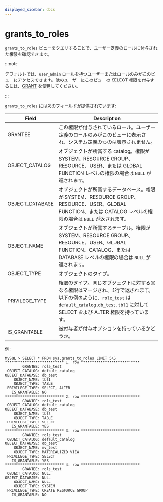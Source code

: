 ```yaml
---
displayed_sidebar: docs
---
```


# grants_to_roles

`grants_to_roles` ビューをクエリすることで、ユーザー定義のロールに付与された権限を確認できます。

:::note

デフォルトでは、`user_admin` ロールを持つユーザーまたはロールのみがこのビューにアクセスできます。他のユーザーにこのビューの SELECT 権限を付与するには、[GRANT](../../sql-reference/sql-statements/account-management/GRANT.md) を使用してください。

:::

`grants_to_roles` には次のフィールドが提供されています:

| **Field**       | **Description**                                              |
| --------------- | ------------------------------------------------------------ |
| GRANTEE         | この権限が付与されているロール。ユーザー定義のロールのみがこのビューに表示され、システム定義のものは表示されません。 |
| OBJECT_CATALOG  | オブジェクトが所属する catalog。権限が SYSTEM、RESOURCE GROUP、RESOURCE、USER、または GLOBAL FUNCTION レベルの権限の場合は `NULL` が返されます。 |
| OBJECT_DATABASE | オブジェクトが所属するデータベース。権限が SYSTEM、RESOURCE GROUP、RESOURCE、USER、GLOBAL FUNCTION、または CATALOG レベルの権限の場合は `NULL` が返されます。 |
| OBJECT_NAME     | オブジェクトが所属するテーブル。権限が SYSTEM、RESOURCE GROUP、RESOURCE、USER、GLOBAL FUNCTION、CATALOG、または DATABASE レベルの権限の場合は `NULL` が返されます。 |
| OBJECT_TYPE     | オブジェクトのタイプ。                                      |
| PRIVILEGE_TYPE  | 権限のタイプ。同じオブジェクトに対する異なる権限はマージされ、1行で返されます。以下の例のように、`role_test` は `default_catalog.db_test.tbl1` に対して SELECT および ALTER 権限を持っています。 |
| IS_GRANTABLE    | 被付与者が付与オプションを持っているかどうか。                    |

例:

```Plain
MySQL > SELECT * FROM sys.grants_to_roles LIMIT 5\G
*************************** 1. row ***************************
        GRANTEE: role_test
 OBJECT_CATALOG: default_catalog
OBJECT_DATABASE: db_test
    OBJECT_NAME: tbl1
    OBJECT_TYPE: TABLE
 PRIVILEGE_TYPE: SELECT, ALTER
   IS_GRANTABLE: NO
*************************** 2. row ***************************
        GRANTEE: role_test
 OBJECT_CATALOG: default_catalog
OBJECT_DATABASE: db_test
    OBJECT_NAME: tbl2
    OBJECT_TYPE: TABLE
 PRIVILEGE_TYPE: SELECT
   IS_GRANTABLE: YES
*************************** 3. row ***************************
        GRANTEE: role_test
 OBJECT_CATALOG: default_catalog
OBJECT_DATABASE: db_test
    OBJECT_NAME: mv_test
    OBJECT_TYPE: MATERIALIZED VIEW
 PRIVILEGE_TYPE: SELECT
   IS_GRANTABLE: YES
*************************** 4. row ***************************
        GRANTEE: role_test
 OBJECT_CATALOG: NULL
OBJECT_DATABASE: NULL
    OBJECT_NAME: NULL
    OBJECT_TYPE: SYSTEM
 PRIVILEGE_TYPE: CREATE RESOURCE GROUP
   IS_GRANTABLE: NO
```